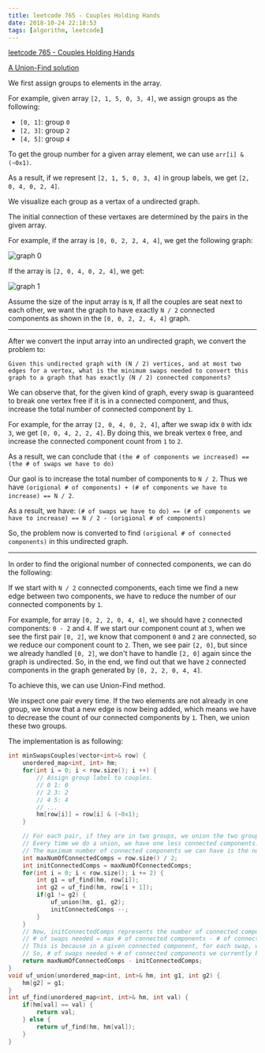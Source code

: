 ```yaml
---
title: leetcode 765 - Couples Holding Hands
date: 2018-10-24 22:18:53
tags: [algorithm, leetcode]
---
```


[leetcode 765 - Couples Holding Hands](https://leetcode.com/problems/couples-holding-hands/description/)

[A Union-Find solution](https://leetcode.com/problems/couples-holding-hands/discuss/117520/Java-union-find-easy-to-understand-5-ms)

We first assign groups to elements in the array.

For example, given array `[2, 1, 5, 0, 3, 4]`, we assign groups as the following:
* `[0, 1]`: group `0`
* `[2, 3]`: group `2`
* `[4, 5]`: group `4`

To get the group number for a given array element, we can use `arr[i] & (~0x1)`.

As a result, if we represent `[2, 1, 5, 0, 3, 4]` in group labels, we get `[2, 0, 4, 0, 2, 4]`.

We visualize each group as a vertax of a undirected graph. 

The initial connection of these vertaxes are determined by the pairs in the given array.

For example, if the array is `[0, 0, 2, 2, 4, 4]`, we get the following graph:

![graph 0](/images/leetcode-765-Couples-Holding-Hands-0.png)

If the array is `[2, 0, 4, 0, 2, 4]`, we get:

![graph 1](/images/leetcode-765-Couples-Holding-Hands-1.png)

Assume the size of the input array is `N`, If all the couples are seat next to each other, we want the graph to have exactly `N / 2` connected components as shown in the `[0, 0, 2, 2, 4, 4]` graph.

--------------------------------

After we convert the input array into an undirected graph, we convert the problem to:

`Given this undirected graph with (N / 2) vertices, and at most two edges for a vertex, what is the minimum swaps needed to convert this graph to a graph that has exactly (N / 2) connected components?`

We can observe that, for the given kind of graph, every swap is guaranteed to break one vertex free if it is in a connected component, and thus, increase the total number of connected component by `1`.

For example, for the array `[2, 0, 4, 0, 2, 4]`, after we swap idx `0` with idx `3`, we get `[0, 0, 4, 2, 2, 4]`. By doing this, we break vertex `0` free, and increase the connected component count from `1` to `2`.

As a result, we can conclude that `(the # of components we increased) == (the # of swaps we have to do)`

Our gaol is to increase the total number of components to `N / 2`. Thus we have `(origional # of components) + (# of components we have to increase) == N / 2`.

As a result, we have:
`(# of swaps we have to do) == (# of components we have to increase) == N / 2 - (origional # of components)`

So, the problem now is converted to find `(origional # of connected components)` in this undirected graph.

--------------------------------

In order to find the origional number of connected components, we can do the following:

If we start with `N / 2` connected components, each time we find a new edge between two components, we have to reduce the number of our connected components by `1`.

For example, for array `[0, 2, 2, 0, 4, 4]`, we should have `2` connected components: `0 - 2` and `4`. If we start our component count at `3`, when we see the first pair `[0, 2]`, we know that component `0` and `2` are connected, so we reduce our component count to `2`. Then, we see pair `[2, 0]`, but since we already handled `[0, 2]`, we don't have to handle `[2, 0]` again since the graph is undirected. So, in the end, we find out that we have `2` connected components in the graph generated by `[0, 2, 2, 0, 4, 4]`.

To achieve this, we can use Union-Find method. 

We inspect one pair every time. If the two elements are not already in one group, we know that a new edge is now being added, which means we have to decrease the count of our connected components by `1`. Then, we union these two groups.

The implementation is as following:

```c++
int minSwapsCouples(vector<int>& row) {
    unordered_map<int, int> hm;
    for(int i = 0; i < row.size(); i ++) {
        // Assign group label to couples.
        // 0 1: 0
        // 2 3: 2
        // 4 5: 4
        // ...
        hm[row[i]] = row[i] & (~0x1);
    }

    // For each pair, if they are in two groups, we union the two groups together.
    // Every time we do a union, we have one less connected components.
    // The maximum number of connected components we can have is the number of couples, which is row.size() / 2.
    int maxNumOfConnectedComps = row.size() / 2;
    int initConnectedComps = maxNumOfConnectedComps;
    for(int i = 0; i < row.size(); i += 2) {
        int g1 = uf_find(hm, row[i]);
        int g2 = uf_find(hm, row[i + 1]);
        if(g1 != g2) {
            uf_union(hm, g1, g2);
            initConnectedComps --;
        }
    }
    // Now, initConnectedComps represents the number of connected components we have.
    // # of swaps needed = max # of connected components - # of connected components we have.
    // This is because in a given connected component, for each swap, we can at most generate one additional connected component.
    // So, # of swaps needed + # of connected components we currently have = max # of connected components.
    return maxNumOfConnectedComps - initConnectedComps;
}
void uf_union(unordered_map<int, int>& hm, int g1, int g2) {
    hm[g2] = g1;
}
int uf_find(unordered_map<int, int>& hm, int val) {
    if(hm[val] == val) {
        return val;
    } else {
        return uf_find(hm, hm[val]);
    }
}
```








